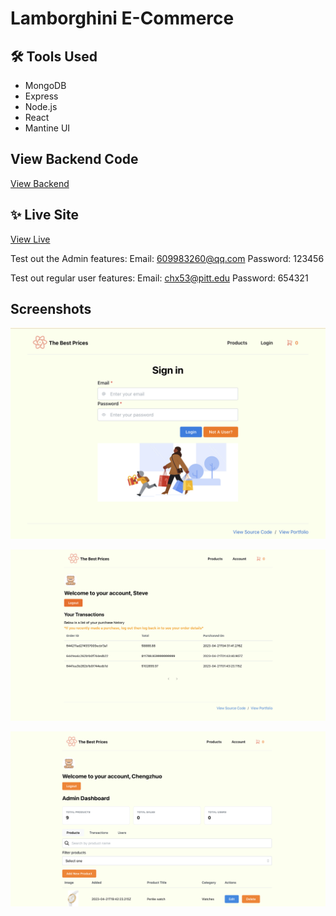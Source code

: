 # Lamborghini E-Commerce

## 🛠 Tools Used
* MongoDB
* Express
* Node.js
* React
* Mantine UI

## View Backend Code

[View Backend](https://glitch.com/~infsci2560-final-lambo-server)

## ✨ Live Site

[View Live](http://)

Test out the Admin features:
Email: 609983260@qq.com
Password: 123456

Test out regular user features:
Email: chx53@pitt.edu
Password: 654321

## Screenshots

![login](login_new.png)

![user](user_account.png)

![admin](admin_account.png)
